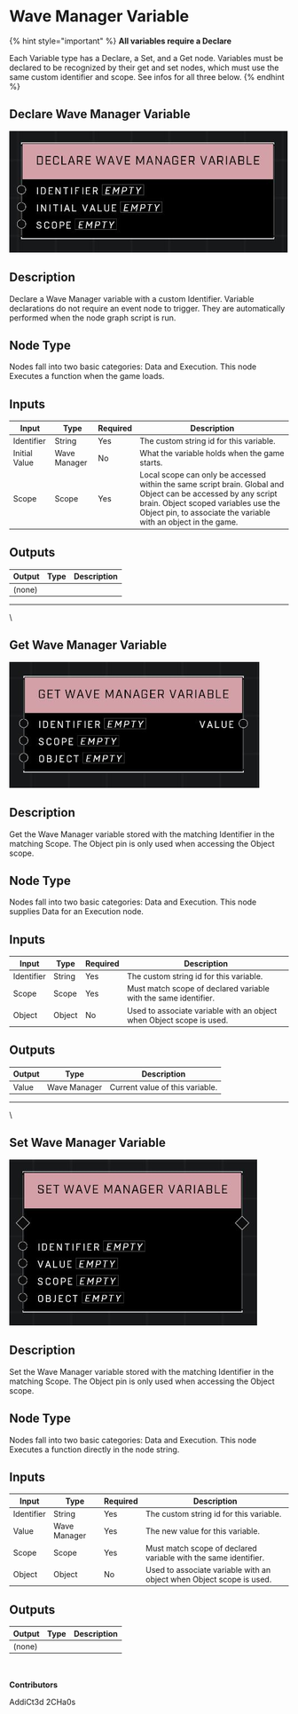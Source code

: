 # Wave Manager Variable

{% hint style="important" %}
**All variables require a Declare**

Each Variable type has a Declare, a Set, and a Get node. Variables must be declared to be recognized by their get and set nodes, which must use the same custom identifier and scope. See infos for all three below.
{% endhint %}

## Declare Wave Manager Variable

![](../../../.gitbook/assets/declare-wave-manager-variable.JPG)

## Description

Declare a Wave Manager variable with a custom Identifier. Variable declarations do not require an event node to trigger. They are automatically performed when the node graph script is run.

## Node Type

Nodes fall into two basic categories: Data and Execution. This node Executes a function when the game loads.

## Inputs

| Input         | Type         | Required | Description                                                                                                                                                                                                             |
| ------------- | ------------ | -------- | ----------------------------------------------------------------------------------------------------------------------------------------------------------------------------------------------------------------------- |
| Identifier    | String       | Yes      | The custom string id for this variable.                                                                                                                                                                                 |
| Initial Value | Wave Manager | No       | What the variable holds when the game starts.                                                                                                                                                                           |
| Scope         | Scope        | Yes      | Local scope can only be accessed within the same script brain. Global and Object can be accessed by any script brain. Object scoped variables use the Object pin, to associate the variable with an object in the game. |

## Outputs

| Output | Type | Description |
| ------ | ---- | ----------- |
| (none) |      |             |

***

\


## Get Wave Manager Variable

![](../../../.gitbook/assets/get-wave-manager-variable.JPG)

## Description

Get the Wave Manager variable stored with the matching Identifier in the matching Scope. The Object pin is only used when accessing the Object scope.

## Node Type

Nodes fall into two basic categories: Data and Execution. This node supplies Data for an Execution node.

## Inputs

| Input      | Type   | Required | Description                                                          |
| ---------- | ------ | -------- | -------------------------------------------------------------------- |
| Identifier | String | Yes      | The custom string id for this variable.                              |
| Scope      | Scope  | Yes      | Must match scope of declared variable with the same identifier.      |
| Object     | Object | No       | Used to associate variable with an object when Object scope is used. |

## Outputs

| Output | Type         | Description                     |
| ------ | ------------ | ------------------------------- |
| Value  | Wave Manager | Current value of this variable. |

***

\


## Set Wave Manager Variable

![](../../../.gitbook/assets/set-wave-manager-variable.JPG)

## Description

Set the Wave Manager variable stored with the matching Identifier in the matching Scope. The Object pin is only used when accessing the Object scope.

## Node Type

Nodes fall into two basic categories: Data and Execution. This node Executes a function directly in the node string.

## Inputs

| Input      | Type         | Required | Description                                                          |
| ---------- | ------------ | -------- | -------------------------------------------------------------------- |
| Identifier | String       | Yes      | The custom string id for this variable.                              |
| Value      | Wave Manager | Yes      | The new value for this variable.                                     |
| Scope      | Scope        | Yes      | Must match scope of declared variable with the same identifier.      |
| Object     | Object       | No       | Used to associate variable with an object when Object scope is used. |

## Outputs

| Output | Type | Description |
| ------ | ---- | ----------- |
| (none) |      |             |

\
\
**Contributors**

AddiCt3d 2CHa0s
